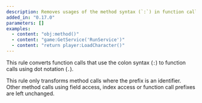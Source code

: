 ```yaml
---
description: Removes usages of the method syntax (`:`) in function calls
added_in: "0.17.0"
parameters: []
examples:
  - content: "obj:method()"
  - content: "game:GetService('RunService')"
  - content: "return player:LoadCharacter()"
---
```


This rule converts function calls that use the colon syntax (`:`) to function calls using dot notation (`.`).

This rule only transforms method calls where the prefix is an identifier. Other method calls using field access, index access or function call prefixes are left unchanged.
